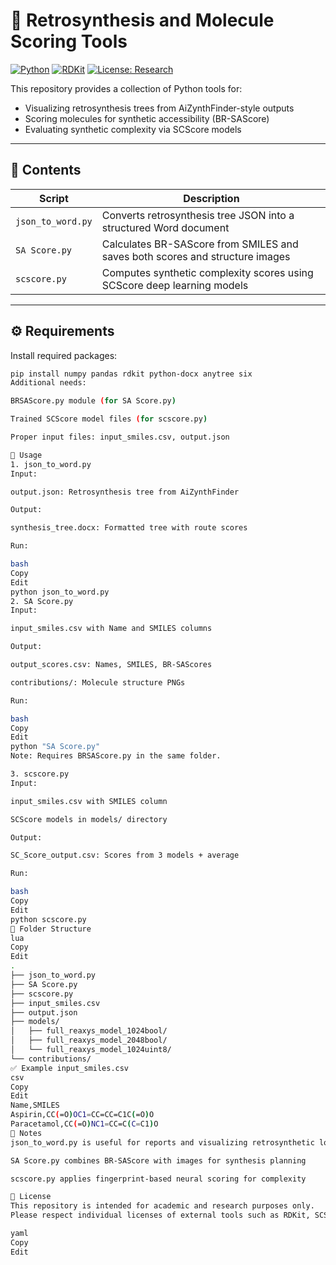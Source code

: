 # 🧪 Retrosynthesis and Molecule Scoring Tools

[![Python](https://img.shields.io/badge/python-3.7%2B-blue.svg)](https://www.python.org/)
[![RDKit](https://img.shields.io/badge/RDKit-Installed-important)](https://www.rdkit.org/)
[![License: Research](https://img.shields.io/badge/license-research--only-lightgrey)]()

This repository provides a collection of Python tools for:

- Visualizing retrosynthesis trees from AiZynthFinder-style outputs  
- Scoring molecules for synthetic accessibility (BR-SAScore)  
- Evaluating synthetic complexity via SCScore models

---

## 📁 Contents

| Script           | Description                                                                 |
|------------------|-----------------------------------------------------------------------------|
| `json_to_word.py` | Converts retrosynthesis tree JSON into a structured Word document          |
| `SA Score.py`     | Calculates BR-SAScore from SMILES and saves both scores and structure images |
| `scscore.py`      | Computes synthetic complexity scores using SCScore deep learning models     |

---

## ⚙️ Requirements

Install required packages:

```bash
pip install numpy pandas rdkit python-docx anytree six
Additional needs:

BRSAScore.py module (for SA Score.py)

Trained SCScore model files (for scscore.py)

Proper input files: input_smiles.csv, output.json

📄 Usage
1. json_to_word.py
Input:

output.json: Retrosynthesis tree from AiZynthFinder

Output:

synthesis_tree.docx: Formatted tree with route scores

Run:

bash
Copy
Edit
python json_to_word.py
2. SA Score.py
Input:

input_smiles.csv with Name and SMILES columns

Output:

output_scores.csv: Names, SMILES, BR-SAScores

contributions/: Molecule structure PNGs

Run:

bash
Copy
Edit
python "SA Score.py"
Note: Requires BRSAScore.py in the same folder.

3. scscore.py
Input:

input_smiles.csv with SMILES column

SCScore models in models/ directory

Output:

SC_Score_output.csv: Scores from 3 models + average

Run:

bash
Copy
Edit
python scscore.py
📂 Folder Structure
lua
Copy
Edit
.
├── json_to_word.py
├── SA Score.py
├── scscore.py
├── input_smiles.csv
├── output.json
├── models/
│   ├── full_reaxys_model_1024bool/
│   ├── full_reaxys_model_2048bool/
│   └── full_reaxys_model_1024uint8/
└── contributions/
✅ Example input_smiles.csv
csv
Copy
Edit
Name,SMILES
Aspirin,CC(=O)OC1=CC=CC=C1C(=O)O
Paracetamol,CC(=O)NC1=CC=C(C=C1)O
📌 Notes
json_to_word.py is useful for reports and visualizing retrosynthetic logic

SA Score.py combines BR-SAScore with images for synthesis planning

scscore.py applies fingerprint-based neural scoring for complexity

📜 License
This repository is intended for academic and research purposes only.
Please respect individual licenses of external tools such as RDKit, SCScore, and AiZynthFinder.

yaml
Copy
Edit
